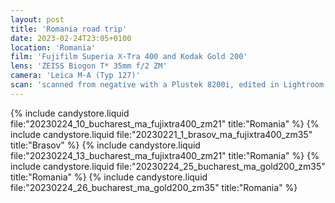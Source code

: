 ```yaml
---
layout: post
title: 'Romania road trip'
date: 2023-02-24T23:05+0100
location: 'Romania'
film: 'Fujifilm Superia X-Tra 400 and Kodak Gold 200'
lens: 'ZEISS Biogon T* 35mm f/2 ZM'
camera: 'Leica M-A (Typ 127)'
scan: 'scanned from negative with a Plustek 8200i, edited in Lightroom'
---
```


{% include candystore.liquid file:"20230224_10_bucharest_ma_fujixtra400_zm21" title:"Romania" %}
{% include candystore.liquid file:"20230221_1_brasov_ma_fujixtra400_zm35" title:"Brasov" %}
{% include candystore.liquid file:"20230224_13_bucharest_ma_fujixtra400_zm21" title:"Romania" %}
{% include candystore.liquid file:"20230224_25_bucharest_ma_gold200_zm35" title:"Romania" %}
{% include candystore.liquid file:"20230224_26_bucharest_ma_gold200_zm35" title:"Romania" %}